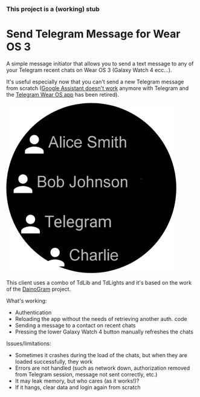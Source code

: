 ### This project is a (working) stub

# Send Telegram Message for Wear OS 3
A simple message initiator that allows you to send a text message
to any of your Telegram recent chats on Wear OS 3 (Galaxy Watch 4 ecc...).

It's useful especially now that you can't send a new Telegram
message from scratch ([Google Assistant doesn't work](https://support.google.com/assistant/thread/142052062?hl=en) anymore with Telegram
and the [Telegram Wear OS app](https://telegram.org/blog/android-wear-2-0) has been retired).

![Screenshot of the app](screenshot.png)

This client uses a combo of TdLib and TdLights and it's based on
the work of the [DainoGram](https://github.com/daino-selvatico/DainoGram) project.

What's working:
- Authentication
- Reloading the app without the needs of retrieving another auth. code
- Sending a message to a contact on recent chats
- Pressing the lower Galaxy Watch 4 button manually refreshes the chats

Issues/limitations:
- Sometimes it crashes during the load of the chats, but when they are loaded
successfully, they work
- Errors are not handled (such as network down, authorization removed from
Telegram session, message not sent correctly, etc.)
- It may leak memory, but who cares (as it works!)?
- If it hangs, clear data and login again from scratch


